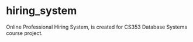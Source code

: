 # hiring_system
Online Professional Hiring System, is created for CS353 Database Systems course project.
